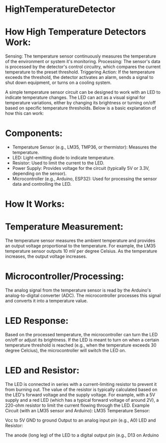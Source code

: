 # HighTemperatureDetector
# How High Temperature Detectors Work:
Sensing: The temperature sensor continuously measures the temperature of the environment or system it's monitoring.
Processing: The sensor's data is processed by the detector's control circuitry, which compares the current temperature to the preset threshold.
Triggering Action: If the temperature exceeds the threshold, the detector activates an alarm, sends a signal to shut down equipment, or turns on a cooling system.


A simple temperature sensor circuit can be designed to work with an LED to indicate temperature changes. The LED can act as a visual signal for temperature variations, either by changing its brightness or turning on/off based on specific temperature thresholds. Below is a basic explanation of how this can work:

# Components:
- Temperature Sensor (e.g., LM35, TMP36, or thermistor): Measures the temperature.
- LED: Light-emitting diode to indicate temperature.
- Resistor: Used to limit the current to the LED.
- Power Supply: Provides voltage for the circuit (typically 5V or 3.3V, depending on the sensor).
-  Microcontroller (e.g., Arduino, ESP32): Used for processing the sensor data and controlling the LED.


# How It Works:

# Temperature Measurement:

The temperature sensor measures the ambient temperature and provides an output voltage proportional to the temperature. For example, the LM35 temperature sensor outputs 10 mV per degree Celsius. As the temperature increases, the output voltage increases.

# Microcontroller/Processing:

The analog signal from the temperature sensor is read by the Arduino's analog-to-digital converter (ADC).
The microcontroller processes this signal and converts it into a temperature value.

# LED Response:

Based on the processed temperature, the microcontroller can turn the LED on/off or adjust its brightness.
If the LED is meant to turn on when a certain temperature threshold is reached (e.g., when the temperature exceeds 30 degree Celcius), the microcontroller will switch the LED on.

# LED and Resistor:

The LED is connected in series with a current-limiting resistor to prevent it from burning out. The value of the resistor is typically calculated based on the LED's forward voltage and the supply voltage.
For example, with a 5V supply and a red LED (which has a typical forward voltage of around 2V), a 220-ohm resistor to limit the current flowing through the LED.
Example Circuit (with an LM35 sensor and Arduino):
LM35 Temperature Sensor:

Vcc to 5V
GND to ground
Output to an analog input pin (e.g., A0)
LED and Resistor:

The anode (long leg) of the LED to a digital output pin (e.g., D13 on Arduino

